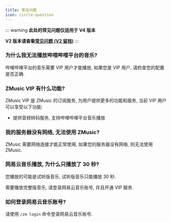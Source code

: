 ```yaml
---
title: 常见问题
icon: circle-question
---
```


::: warning
**此处的常见问题仅适用于 V4 版本**

**V2 版本请查看[常见问题 (V2 留档)](faq-v2.md)**
:::

### 为什么我无法播放哔哩哔哩平台的音乐?

哔哩哔哩平台的音乐需要 VIP 用户才能播放, 如果您是 VIP 用户, 请检查您的配置是否正确.

### ZMusic VIP 有什么功能?

ZMusic VIP 是 ZMusic 的订阅服务, 为用户提供更多的功能和服务, 当前 VIP 用户可以享受以下功能:

- 提供音频转码服务, 支持哔哩哔哩平台音乐播放

### 我的服务器没有网络, 无法使用 ZMusic?

ZMusic 需要网络连接才能正常使用, 如果您的服务器没有网络, 则无法使用 ZMusic.

### 网易云音乐播放, 为什么只播放了 30 秒?

您播放的可能是试听版音乐, 试听版音乐只能播放 30 秒.

需要播放完整版音乐, 请登录网易云音乐账号, 并且开通 VIP 服务.

### 如何登录网易云音乐账号?

请使用 `/zm login` 命令登录网易云音乐账号.
